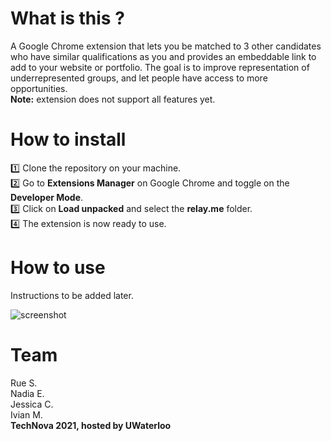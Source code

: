 # What is this ?
A Google Chrome extension that lets you be matched to 3 other candidates who have similar qualifications as you and provides an embeddable link to add to your website or portfolio. The goal is to improve representation of underrepresented groups, and let people have access to more opportunities.  
**Note:** extension does not support all features yet.

# How to install
1️⃣ Clone the repository on your machine.  
2️⃣ Go to **Extensions Manager** on Google Chrome and toggle on the **Developer Mode**.  
3️⃣ Click on **Load unpacked** and select the **relay.me** folder.  
4️⃣ The extension is now ready to use.  

# How to use
Instructions to be added later.  

![screenshot](https://i.imgur.com/tDt3e3c.png)  

# Team
Rue S.  
Nadia E.  
Jessica C.  
Ivian M.  
**TechNova 2021, hosted by UWaterloo**  
